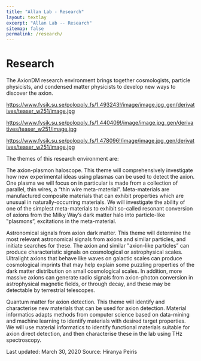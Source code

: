 ```yaml
---
title: "Allan Lab - Research"
layout: textlay
excerpt: "Allan Lab -- Research"
sitemap: false
permalink: /research/
---
```


# Research


The AxionDM research environment brings together cosmologists, particle physicists, and condensed matter physicists to develop new ways to discover the axion.

https://www.fysik.su.se/polopoly_fs/1.493243!/image/image.jpg_gen/derivatives/teaser_w251/image.jpg 

https://www.fysik.su.se/polopoly_fs/1.440409!/image/image.jpg_gen/derivatives/teaser_w251/image.jpg

https://www.fysik.su.se/polopoly_fs/1.478096!/image/image.jpg_gen/derivatives/teaser_w251/image.jpg

 
The themes of this research environment are:

The axion-plasmon haloscope.
This theme will comprehensively investigate how new experimental ideas using plasmas can be used to detect the axion. One plasma we will focus on in particular is made from a collection of parallel, thin wires, a “thin wire meta-material”. Meta-materials are manufactured composite materials that can exhibit properties which are unusual in naturally-occurring materials. We will investigate the ability of one of the simplest meta-materials to exhibit so-called resonant conversion of axions from the Milky Way’s dark matter halo into particle-like ‟plasmons”, excitations in the meta-material.    


Astronomical signals from axion dark matter.
This theme will determine the most relevant astronomical signals from axions and similar particles, and initiate searches for these. The axion and similar ‟axion-like particles” can produce characteristic signals on cosmological or astrophysical scales. Ultralight axions that behave like waves on galactic scales can produce cosmological imprints that may help explain some puzzling properties of the dark matter distribution on small cosmological scales. In addition, more massive axions can generate radio signals from axion-photon conversion in astrophysical magnetic fields, or through decay, and these may be detectable by terrestrial telescopes.

Quantum matter for axion detection.
This theme will identify and characterise new materials that can be used for axion detection. Material informatics adapts methods from computer science based on data-mining and machine learning to identify materials with desired target properties. We will use material informatics to identify functional materials suitable for axion direct detection, and then characterise these in the lab using THz spectroscopy.

Last updated: March 30, 2020
Source: Hiranya Peiris
